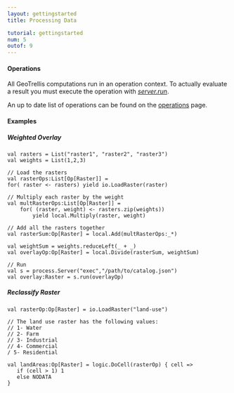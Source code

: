 ```yaml
---
layout: gettingstarted
title: Processing Data

tutorial: gettingstarted
num: 5
outof: 9
---
```


#### Operations

All GeoTrellis computations run in an operation context. To actually
evaluate a result you must execute the operation with
[*server.run*]({{site.baseurl}}/latest/api/#geotrellis.process.Server).

An up to date list of operations can be found on the
[operations]({{site.baseurl}}/operations/rasterops.html) page.

#### Examples

##### Weighted Overlay

    val rasters = List("raster1", "raster2", "raster3")
    val weights = List(1,2,3)

    // Load the rasters
    val rasterOps:List[Op[Raster]] =
    for( raster <- rasters) yield io.LoadRaster(raster)

    // Multiply each raster by the weight
    val multRasterOps:List[Op[Raster]] =
        for( (raster, weight) <- rasters.zip(weights))
            yield local.Multiply(raster, weight)

    // Add all the rasters together
    val rasterSum:Op[Raster] = local.Add(multRasterOps:_*)

    val weightSum = weights.reduceLeft(_ + _)
    val overlayOp:Op[Raster] = local.Divide(rasterSum, weightSum)

    // Run
    val s = process.Server("exec","/path/to/catalog.json")
    val overlay:Raster = s.run(overlayOp)

##### Reclassify Raster

    val rasterOp:Op[Raster] = io.LoadRaster("land-use")

    // The land use raster has the following values:
    // 1- Water
    // 2- Farm
    // 3- Industrial
    // 4- Commercial
    / 5- Residential

    val landAreas:Op[Raster] = logic.DoCell(rasterOp) { cell =>
       if (cell > 1) 1
       else NODATA
    }
